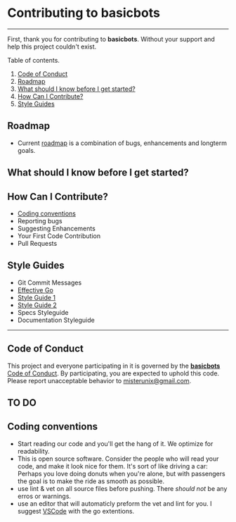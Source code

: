 # Contributing to **basicbots**

---

First, thank you for contributing to **basicbots**. Without your support and help this project couldn't exist.

Table of contents.

1. [Code of Conduct](#code-of-conduct)
2. [Roadmap](#roadmap) 
3. [What should I know before I get started?](#what-should-i-know-before-i-get-started?)
4. [How Can I Contribute?](#how-can-i-contrubute?)
5. [Style Guides](#style-guides)  

## Roadmap
  - Current [roadmap](docs/ROADMAP.md) is a combination of bugs, enhancements and longterm goals. 

## What should I know before I get started?  

## How Can I Contribute?
  - [Coding conventions](#coding-conventions)
  - Reporting bugs
  - Suggesting Enhancements
  - Your First Code Contribution
  - Pull Requests

## Style Guides

  - Git Commit Messages
  - [Effective Go](docs/EFFECTIVE_GO.md)
  - [Style Guide 1](docs/STYPE_GUIDE_1.md)
  - [Style Guide 2](docs/STYPE_GUIDE_2.md)
  - Specs Styleguide
  - Documentation Styleguide
 
 --- 

## Code of Conduct
This project and everyone participating in it is governed by the [**basicbots** Code of Conduct](docs/CODE_OF_CONDUCT.md). By participating, you are expected to uphold this code. Please report unacceptable behavior to misterunix@gmail.com.

## TO DO

## Coding conventions
- Start reading our code and you'll get the hang of it. We optimize for readability.
- This is open source software. Consider the people who will read your code, and make it look nice for them. It's sort of like driving a car: Perhaps you love doing donuts when you're alone, but with passengers the goal is to make the ride as smooth as possible.
- use lint & vet on all source files before pushing. There _should not_ be any erros or warnings.
- use an editor that will automaticly preform the vet and lint for you. I suggest [VSCode](https://code.visualstudio.com/) with the go extentions.